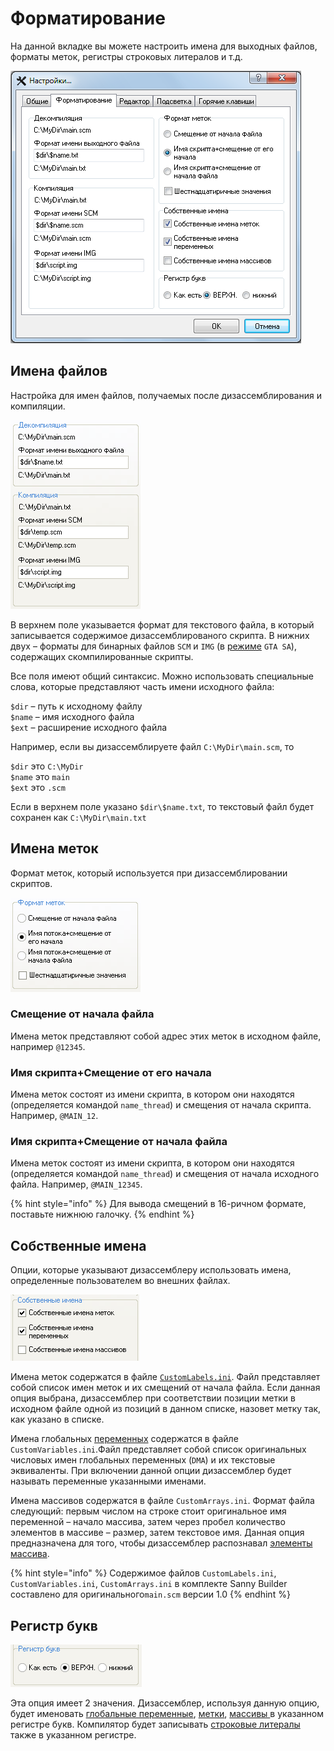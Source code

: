 # Форматирование

На данной вкладке вы можете настроить имена для выходных файлов, форматы меток, регистры строковых литералов и т.д.

![](../.gitbook/assets/formats-ru.png)

## Имена файлов

Настройка для имен файлов, получаемых после дизассемблирования и компиляции. 

![](../.gitbook/assets/nastroiki_2.png)

В верхнем поле указывается формат для текстового файла, в который записывается содержимое дизассемблированого скрипта. В нижних двух – форматы для бинарных файлов `SCM` и `IMG` \(в [режиме](../edit-modes/) `GTA SA`\), содержащих скомпилированные скрипты. 

Все поля имеют общий синтаксис. Можно использовать специальные слова, которые представляют часть имени исходного файла:

`$dir` – путь к исходному файлу   
`$name` – имя исходного файла  
`$ext` – расширение исходного файла

Например, если вы дизассемблируете файл `C:\MyDir\main.scm`, то

`$dir` это `C:\MyDir`   
`$name` это `main`   
`$ext` это `.scm` 

Если в верхнем поле указано `$dir\$name.txt`, то текстовый файл будет сохранен как `C:\MyDir\main.txt`

## Имена меток

Формат меток, который используется при дизассемблировании скриптов.

![](../.gitbook/assets/format02.gif)

### Смещение от начала файла

Имена меток представляют собой адрес этих меток в исходном файле, например `@12345`.

### Имя скрипта+Смещение от его начала

Имена меток состоят из имени скрипта, в котором они находятся \(определяется командой `name_thread`\) и смещения от начала скрипта. Например, `@MAIN_12`.

### Имя скрипта+Смещение от начала файла

Имена меток состоят из имени скрипта, в котором они находятся \(определяется командой `name_thread`\) и смещения от начала исходного файла. Например, `@MAIN_12345`.

{% hint style="info" %}
Для вывода смещений в 16-ричном формате, поставьте нижнюю галочку. 
{% endhint %}

## Собственные имена

Опции, которые указывают дизассемблеру использовать имена, определенные пользователем во внешних файлах.

![](../.gitbook/assets/format03.gif)

Имена меток содержатся в файле [`CustomLabels.ini`](../edit-modes/customlabels.ini.md). Файл представляет собой список имен меток и их смещений от начала файла. Если данная опция выбрана, дизассемблер при соответствии позиции метки в исходном файле одной из позиций в данном списке, назовет метку так, как указано в списке. 

Имена глобальных [переменных](../coding/variables.md#globalnye-peremennye) содержатся в файле `CustomVariables.ini`.Файл представляет собой список оригинальных числовых имен глобальных переменных \(`DMA`\) и их текстовые эквиваленты. При включении данной опции дизассемблер будет называть переменные указанными именами.

Имена массивов содержатся в файле `CustomArrays.ini`. Формат файла следующий: первым числом на строке стоит оригинальное имя переменной – начало массива, затем через пробел количество элементов в массиве – размер, затем текстовое имя. Данная опция предназначена для того, чтобы дизассемблер распознавал [элементы массива](../coding/arrays.md#ispolzovanie-celochislennykh-konstant).

{% hint style="info" %}
Содержимое файлов `CustomLabels.ini`, `CustomVariables.ini`, `CustomArrays.ini` в комплекте Sanny Builder составлено для оригинального`main.scm` версии 1.0
{% endhint %}

## Регистр букв

![](../.gitbook/assets/format04.gif)

Эта опция имеет 2 значения. Дизассемблер, используя данную опцию, будет именовать [глобальные переменные](../coding/variables.md#globalnye-peremennye), [метки](../coding/data-types.md#metki), [массивы ](../coding/arrays.md)в указанном регистре букв. Компилятор будет записывать [строковые литералы](../coding/data-types.md#strokovye-literaly) также в указанном регистре.

